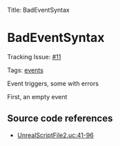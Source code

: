 Title: BadEventSyntax

# BadEventSyntax

Tracking Issue: [#11](https://github.com/X2CommunityCore/X2WOTCCommunityHighlander/issues/11)

Tags: [events](../events.md)

Event triggers, some with errors

First, an empty event

## Source code references

* [UnrealScriptFile2.uc:41-96](https://github.com/X2CommunityCore/X2WOTCCommunityHighlander/blob/master/test_src/UnrealScriptFile2.uc#L41-L96)
